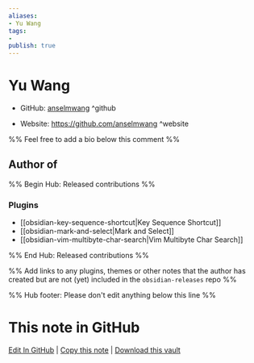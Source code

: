 ```yaml
---
aliases:
- Yu Wang
tags:
- 
publish: true
---
```


# Yu Wang

- GitHub: [anselmwang](https://github.com/anselmwang/) ^github
<!-- - Discord: `@` ^discord-->
- Website: <https://github.com/anselmwang> ^website
<!-- - [[Publish sites|Publish site]]: ^publish-->

%% Feel free to add a bio below this comment %%


## Author of

%% Begin Hub: Released contributions %%
### Plugins
- [[obsidian-key-sequence-shortcut|Key Sequence Shortcut]]
- [[obsidian-mark-and-select|Mark and Select]]
- [[obsidian-vim-multibyte-char-search|Vim Multibyte Char Search]]

%% End Hub: Released contributions %%

%% Add links to any plugins, themes or other notes that the author has created but are not (yet) included in the `obsidian-releases` repo %%

<!--
### Unlisted plugins
-->

<!--
### Others

- 
-->

<!--
## Sponsor this author

- [[GitHub sponsors]]: [Sponsor @anselmwang on GitHub Sponsors](https://github.com/sponsors/anselmwang) ^github-sponsor
- [[Buy me a coffee]]: ^buy-me-a-coffee
- [[PayPal]]: ^paypal
- [[Patreon]]: ^patreon

-->

<!--
## Follow this author

- [[YouTube Channels|On YouTube]]: ^youtube
- Twitter: ^twitter
- ...
-->

%% Hub footer: Please don't edit anything below this line %%

# This note in GitHub

<span class="git-footer">[Edit In GitHub](https://github.dev/obsidian-community/obsidian-hub/blob/main/01%20-%20Community/People/anselmwang.md "git-hub-edit-note") | [Copy this note](https://raw.githubusercontent.com/obsidian-community/obsidian-hub/main/01%20-%20Community/People/anselmwang.md "git-hub-copy-note") | [Download this vault](https://github.com/obsidian-community/obsidian-hub/archive/refs/heads/main.zip "git-hub-download-vault") </span>
